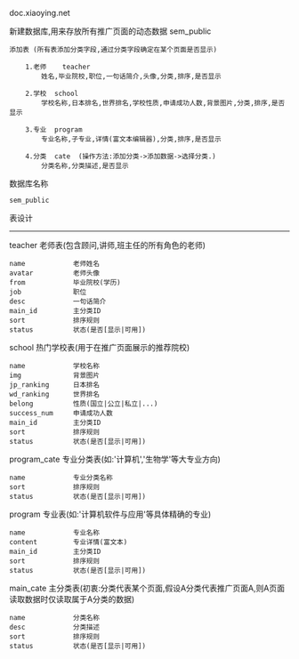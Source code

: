 
doc.xiaoying.net

新建数据库,用来存放所有推广页面的动态数据	sem_public

	添加表	(所有表添加分类字段,通过分类字段确定在某个页面是否显示)

		1.老师	teacher
			姓名,毕业院校,职位,一句话简介,头像,分类,排序,是否显示

		2.学校  school
			学校名称,日本排名,世界排名,学校性质,申请成功人数,背景图片,分类,排序,是否显示

		3.专业  program
			专业名称,子专业,详情(富文本编辑器),分类,排序,是否显示

		4.分类  cate	(操作方法:添加分类->添加数据->选择分类.)
			分类名称,分类描述,是否显示


数据库名称

	sem_public

表设计
***

teacher  老师表(包含顾问,讲师,班主任的所有角色的老师)

	name            老师姓名
	avatar          老师头像
	from            毕业院校(学历)
	job             职位
	desc            一句话简介
	main_id         主分类ID
	sort            排序规则
	status          状态(是否[显示|可用])

school  热门学校表(用于在推广页面展示的推荐院校)

	name            学校名称
	img             背景图片
	jp_ranking      日本排名
	wd_ranking      世界排名
	belong          性质(国立|公立|私立|...)
	success_num     申请成功人数
	main_id         主分类ID
	sort            排序规则
	status          状态(是否[显示|可用])

program_cate  专业分类表(如:'计算机','生物学'等大专业方向)

	name            专业分类名称
	sort            排序规则
	status          状态(是否[显示|可用])

program  专业表(如:'计算机软件与应用'等具体精确的专业)

	name            专业名称
	content         专业详情(富文本)
	main_id         主分类ID
	sort            排序规则
	status          状态(是否[显示|可用])

main_cate  主分类表(初衷:分类代表某个页面,假设A分类代表推广页面A,则A页面读取数据时仅读取属于A分类的数据)

	name            分类名称
	desc            分类描述
	sort            排序规则
	status          状态(是否[显示|可用])

	
